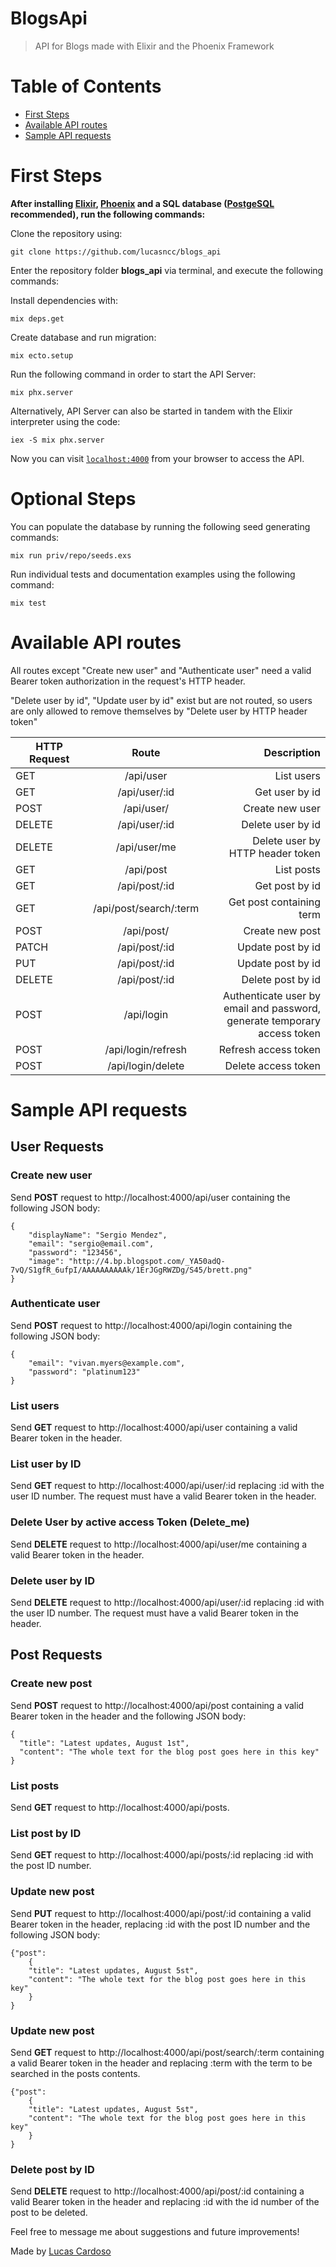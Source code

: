 # BlogsApi

> API for Blogs made with Elixir and the Phoenix Framework

# Table of Contents

* [First Steps](#first-steps)
* [Available API routes](#available-api-routes)
* [Sample API requests](#sample-api-requests)


# First Steps

**After installing [Elixir](https://elixir-lang.org/install.html), [Phoenix](https://hexdocs.pm/phoenix/installation.html) and a SQL database ([PostgeSQL](https://www.postgresql.org/download/) recommended), run the following commands:**

Clone the repository using:
```
git clone https://github.com/lucasncc/blogs_api
```

Enter the repository folder **blogs_api** via terminal, and execute the following commands:

Install dependencies with:
```
mix deps.get
```

Create database and run migration:
```
mix ecto.setup
```

Run the following command in order to start the API Server:
```
mix phx.server
```

Alternatively, API Server can also be started in tandem with the Elixir interpreter using the code:
```
iex -S mix phx.server
```

Now you can visit [`localhost:4000`](http://localhost:4000) from your browser to access the API.

# Optional Steps

You can populate the database by running the following seed generating commands:
```
mix run priv/repo/seeds.exs
```

Run individual tests and documentation examples using the following command:
```
mix test
```

# Available API routes

All routes except "Create new user" and "Authenticate user" need a valid Bearer token authorization in the request's HTTP header.

"Delete user by id", "Update user by id" exist but are not routed, so users are only allowed to remove themselves by "Delete user by HTTP header token"

| HTTP Request | Route | Description |
|----------|:-------------:|------:|
| GET | /api/user | List users |
| GET | /api/user/:id | Get user by id |
| POST | /api/user/ | Create new user |
| DELETE | /api/user/:id | Delete user by id |
| DELETE | /api/user/me | Delete user by <br />HTTP header token |
| GET | /api/post | List posts |
| GET | /api/post/:id | Get post by id |
| GET | /api/post/search/:term | Get post containing term |
| POST | /api/post/ | Create new post |
| PATCH | /api/post/:id | Update post by id |
| PUT | /api/post/:id | Update post by id |
| DELETE | /api/post/:id | Delete post by id |
| POST | /api/login | Authenticate user by <br />email and password, <br />generate temporary <br />access token |
| POST | /api/login/refresh | Refresh access token |
| POST | /api/login/delete | Delete access token |

# Sample API requests

## User Requests

### Create new user

Send **POST** request to http://localhost:4000/api/user containing the following JSON body:
```
{
    "displayName": "Sergio Mendez",
    "email": "sergio@email.com",
    "password": "123456",
    "image": "http://4.bp.blogspot.com/_YA50adQ-7vQ/S1gfR_6ufpI/AAAAAAAAAAk/1ErJGgRWZDg/S45/brett.png"
}
```

### Authenticate user

Send **POST** request to http://localhost:4000/api/login containing the following JSON body:
```
{
    "email": "vivan.myers@example.com",
    "password": "platinum123"
}
```

### List users

Send **GET** request to http://localhost:4000/api/user containing a valid Bearer token in the header.

### List user by ID

Send **GET** request to http://localhost:4000/api/user/:id replacing :id with the user ID number. The request must have a valid Bearer token in the header.

### Delete User by active access Token (Delete_me)

Send **DELETE** request to http://localhost:4000/api/user/me containing a valid Bearer token in the header.

### Delete user by ID

Send **DELETE** request to http://localhost:4000/api/user/:id replacing :id with the user ID number. The request must have a valid Bearer token in the header.

## Post Requests

### Create new post

Send **POST** request to http://localhost:4000/api/post containing a valid Bearer token in the header and the following JSON body:
```
{
  "title": "Latest updates, August 1st",
  "content": "The whole text for the blog post goes here in this key"
}
``` 

### List posts

Send **GET** request to http://localhost:4000/api/posts.

### List post by ID

Send **GET** request to http://localhost:4000/api/posts/:id replacing :id with the post ID number.

### Update new post

Send **PUT** request to http://localhost:4000/api/post/:id containing a valid Bearer token in the header, replacing :id with the post ID number and the following JSON body:
```
{"post": 
    {
    "title": "Latest updates, August 5st",
    "content": "The whole text for the blog post goes here in this key"
    }
}
``` 

### Update new post

Send **GET** request to http://localhost:4000/api/post/search/:term containing a valid Bearer token in the header and replacing :term with the term to be searched in the posts contents.
```
{"post": 
    {
    "title": "Latest updates, August 5st",
    "content": "The whole text for the blog post goes here in this key"
    }
}
``` 

### Delete post by ID

Send **DELETE** request to http://localhost:4000/api/post/:id containing a valid Bearer token in the header and replacing :id with the id number of the post to be deleted.


Feel free to message me about suggestions and future improvements!

Made by [Lucas Cardoso](https://github.com/lucasncc)


